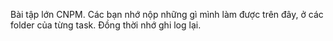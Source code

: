 Bài tập lớn CNPM. 
<space><space>
Các bạn nhớ nộp những gì mình làm được trên đây, ở các folder của từng task. Đồng thời nhớ ghi log lại.
